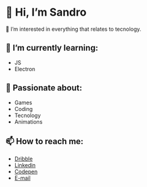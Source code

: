 # 👋 Hi, I’m Sandro

👀 I’m interested in everything that relates to tecnology.

## 

## 🌱 I’m currently learning:

- JS
- Electron

## 💓 Passionate about:

- Games
- Coding
- Tecnology
- Animations


## 📫 How to reach me:

- [Dribble](https://dribbble.com/reub)
- [Linkedin](https://www.linkedin.com/in/sandro-santos-345b5b204)
- [Codepen](https://codepen.io/rebub)
- [E-mail](mailto:rebub@vivaldi.net)

